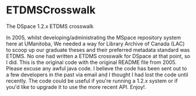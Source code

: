 # ETDMSCrosswalk
The DSpace 1.2.x ETDMS crosswalk

In 2005, whilst developing/administrating the MSpace repository system here at UManitoba, We needed a way for Library Archive of Canada
(LAC) to scoop up our graduate theses and their preferred metadata standard was ETDMS. No one had written a ETDMS crosswalk for DSpace
at that point, so I did.
This is the original code with the original README file from 2005. Please excuse any awful java code. I believe the code has been sent out
to a few developers in the past via email and I thought I had lost the code until recently.
The code could be useful if you're running a 1.2.x system or if you'd like to upgrade it to use the more recent API. Enjoy!.
